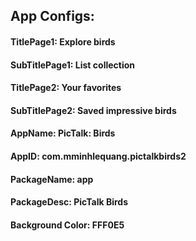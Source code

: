  

## App Configs:

#### TitlePage1: Explore birds
#### SubTitlePage1: List collection

#### TitlePage2: Your favorites
#### SubTitlePage2: Saved impressive birds

#### AppName: PicTalk: Birds
#### AppID: com.mminhlequang.pictalkbirds2
#### PackageName: app
#### PackageDesc: PicTalk Birds

#### Background Color: FFF0E5